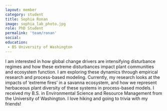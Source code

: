 ```yaml
---
layout: member
category: student
title: Sophia Ronan
image: sophia_lab_photo.jpg
role: PhD Student
permalink: 'team/ronan'
social:
education:
 - BS University of Washington
---
```


I am interested in how global change drivers are intensifying disturbance regimes and how these extreme disturbances impact plant communities and ecosystem function. I am exploring these dynamics through empirical research and process-based modeling. Currently, my research looks at the impacts of ‘extreme fires’ in a savanna ecosystem, and how we represent herbaceous plant diversity of these systems in process-based models. I received my B.S. in Environmental Science and Resource Management from the University of Washington. I love hiking and going to trivia with my friends!
